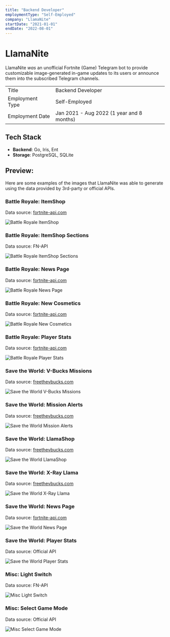 ```yaml
---
title: "Backend Developer"
employmentType: "Self-Employed"
company: "LlamaNite"
startDate: "2021-01-01"
endDate: "2022-08-01"
---
```


# LlamaNite

LlamaNite _was_ an unofficial Fortnite (Game) Telegram bot to provide customizable image-generated in-game updates to its users or announce them into the subscribed Telegram channels.

|                 |                                           |
| --------------- | ----------------------------------------- |
| Title           | Backend Developer                         |
| Employment Type | Self-Employed                             |
| Employment Date | Jan 2021 - Aug 2022 (1 year and 8 months) |

## Tech Stack

- **Backend**: Go, Iris, Ent
- **Storage**: PostgreSQL, SQLite

## Preview:

Here are some examples of the images that LlamaNite was able to generate using the data provided by 3rd-party or official APIs.

### Battle Royale: ItemShop

Data source: [fortnite-api.com](https://fortnite-api.com)

![Battle Royale ItemShop](/cv/llamanite/1-br-itemshop.png)

### Battle Royale: ItemShop Sections

Data source: FN-API

![Battle Royale ItemShop Sections](/cv/llamanite/2-br-itemshop-sections.jpg)

### Battle Royale: News Page

Data source: [fortnite-api.com](https://fortnite-api.com)

![Battle Royale News Page](/cv/llamanite/3-br-news.jpg)

### Battle Royale: New Cosmetics

Data source: [fortnite-api.com](https://fortnite-api.com)

![Battle Royale New Cosmetics](/cv/llamanite/4-br-new-cosmetics.jpg)

### Battle Royale: Player Stats

Data source: [fortnite-api.com](https://fortnite-api.com)

![Battle Royale Player Stats](/cv/llamanite/5-br-stats.jpg)

### Save the World: V-Bucks Missions

Data source: [freethevbucks.com](https://freethevbucks.com)

![Save the World V-Bucks Missions](/cv/llamanite/6-stw-v-bucks-missions.jpg)

### Save the World: Mission Alerts

Data source: [freethevbucks.com](https://freethevbucks.com)

![Save the World Mission Alerts](/cv/llamanite/7-stw-missions.jpg)

### Save the World: LlamaShop

Data source: [freethevbucks.com](https://freethevbucks.com)

![Save the World LlamaShop](/cv/llamanite/8-stw-llamashop.jpg)

### Save the World: X-Ray Llama

Data source: [freethevbucks.com](https://freethevbucks.com)

![Save the World X-Ray Llama](/cv/llamanite/9-stw-x-ray-llama.jpg)

### Save the World: News Page

Data source: [fortnite-api.com](https://fortnite-api.com)

![Save the World News Page](/cv/llamanite/10-stw-news.jpg)

### Save the World: Player Stats

Data source: Official API

![Save the World Player Stats](/cv/llamanite/11-stw-stats.jpg)

### Misc: Light Switch

Data source: FN-API

![Misc Light Switch](/cv/llamanite/12-misc-lightswitch.jpg)

### Misc: Select Game Mode

Data source: Official API

![Misc Select Game Mode](/cv/llamanite/13-misc-select-game-mode.jpg)
